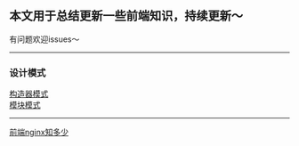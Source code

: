 ## 本文用于总结更新一些前端知识，持续更新～
有问题欢迎issues～
***
### 设计模式
[构造器模式](https://github.com/dreamcarp/blog/issues/2)  
[模块模式](https://github.com/dreamcarp/blog/issues/3)
***
[前端nginx知多少](https://github.com/dreamcarp/blog/issues/1)

